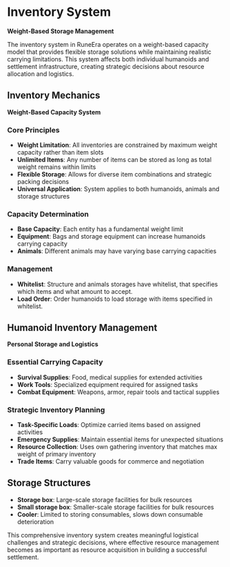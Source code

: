 # Inventory System

**Weight-Based Storage Management**

The inventory system in RuneEra operates on a weight-based capacity model that provides flexible
storage solutions while maintaining realistic carrying limitations. This system affects both individual 
humanoids and settlement infrastructure, creating strategic decisions about resource allocation and logistics.

## Inventory Mechanics

**Weight-Based Capacity System**

### Core Principles
- **Weight Limitation**: All inventories are constrained by maximum weight capacity rather than item slots
- **Unlimited Items**: Any number of items can be stored as long as total weight remains within limits
- **Flexible Storage**: Allows for diverse item combinations and strategic packing decisions
- **Universal Application**: System applies to both humanoids, animals and storage structures

### Capacity Determination
- **Base Capacity**: Each entity has a fundamental weight limit
- **Equipment**: Bags and storage equipment can increase humanoids carrying capacity
- **Animals**: Different animals may have varying base carrying capacities

### Management
- **Whitelist**: Structure and animals storages have whitelist, that specifies which items and what amount to accept.
- **Load Order**: Order humanoids to load storage with items specified in whitelist.


## Humanoid Inventory Management

**Personal Storage and Logistics**

### Essential Carrying Capacity
- **Survival Supplies**: Food, medical supplies for extended activities
- **Work Tools**: Specialized equipment required for assigned tasks
- **Combat Equipment**: Weapons, armor, repair tools and tactical supplies

### Strategic Inventory Planning
- **Task-Specific Loads**: Optimize carried items based on assigned activities
- **Emergency Supplies**: Maintain essential items for unexpected situations
- **Resource Collection**: Uses own gathering inventory that matches max weight of primary inventory
- **Trade Items**: Carry valuable goods for commerce and negotiation


## Storage Structures
- **Storage box**: Large-scale storage facilities for bulk resources
- **Small storage box**: Smaller-scale storage facilities for bulk resources
- **Cooler**: Limited to storing consumables, slows down consumable deterioration


This comprehensive inventory system creates meaningful logistical challenges and strategic decisions, 
where effective resource management becomes as important as resource acquisition in building a successful settlement.